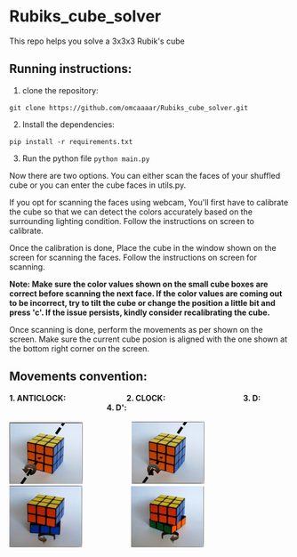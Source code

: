# Rubiks_cube_solver
This repo helps you solve a 3x3x3 Rubik's cube

## Running instructions:

1. clone the repository: 
```
git clone https://github.com/omcaaaar/Rubiks_cube_solver.git
```

2. Install the dependencies:

```
pip install -r requirements.txt
```

3. Run the python file ```python main.py```

Now there are two options. You can either scan the faces of your shuffled cube or you can enter the cube faces in utils.py.

If you opt for scanning the faces using webcam, You'll first have to calibrate the cube so that we can detect the colors accurately based on the surrounding lighting condition.
Follow the instructions on screen to calibrate.

Once the calibration is done, Place the cube in the window shown on the screen for scanning the faces. Follow the instructions on screen for scanning.

**Note: Make sure the color values shown on the small cube boxes are correct before scanning the next face. If the color values are coming out to be incorrect, try to tilt the cube or change the position a little bit and press 'c'. If the issue persists, kindly consider recalibrating the cube.**

Once scanning is done, perform the movements as per shown on the screen. Make sure the current cube posion is aligned with the one shown at the bottom right corner on the screen.

## Movements convention:

**1. ANTICLOCK:** &emsp;&emsp;&emsp;&emsp;&emsp;&emsp;&emsp;&ensp;**2. CLOCK:**&emsp;&emsp;&emsp;&emsp;&emsp;&emsp;&emsp;&emsp;&emsp;&emsp;**3. D:** &emsp;&emsp;&emsp;&emsp;&emsp;&emsp;&emsp;&emsp;&emsp;&emsp;&emsp;&emsp;&ensp;**4. D':** &emsp;&emsp;<br><br>
![alt_text](https://github.com/omcaaaar/Rubiks_cube_solver/blob/main/assets/ANTICLOCK.png)&emsp;&emsp;&emsp;&emsp;&emsp;&emsp;
![alt_text](https://github.com/omcaaaar/Rubiks_cube_solver/blob/main/assets/CLOCK.png)&emsp;&emsp;&emsp;&emsp;&emsp;&emsp;
![alt_text](https://github.com/omcaaaar/Rubiks_cube_solver/blob/main/assets/D.png)&emsp;&emsp;&emsp;&emsp;&emsp;&emsp;
![alt_text](https://github.com/omcaaaar/Rubiks_cube_solver/blob/main/assets/D'.png)&emsp;&emsp;&emsp;&emsp;&emsp;&emsp;
